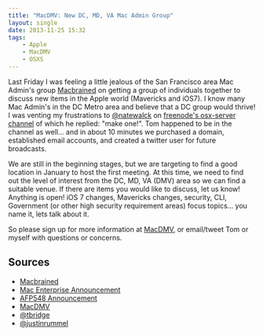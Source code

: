 ```yaml
---
title: "MacDMV: New DC, MD, VA Mac Admin Group"
layout: single
date: 2013-11-25 15:32
tags:
    - Apple
    - MacDMV
    - OSXS
---
```

Last Friday I was feeling a little jealous of the San Francisco area Mac Admin's group [Macbrained][macbrained] on getting a group of individuals together to discuss new items in the Apple world (Mavericks and iOS7).  I know many Mac Admin's in the DC Metro area and believe that a DC group would thrive!  I was venting my frustrations to [@natewalck][nate] on [freenode's osx-server channel][irc] of which he replied: "make one!".  Tom happened to be in the channel as well... and in about 10 minutes we purchased a domain, established email accounts, and created a twitter user for future broadcasts.

We are still in the beginning stages, but we are targeting to find a good location in January to host the first meeting.  At this time, we need to find out the level of interest from the DC, MD, VA (DMV) area so we can find a suitable venue.  If there are items you would like to discuss, let us know!  Anything is open!  iOS 7 changes, Mavericks changes, security, CLI, Government (or other high security requirement areas) focus topics... you name it, lets talk about it.

So please sign up for more information at [MacDMV][macdmv], or email/tweet Tom or myself with questions or concerns.

Sources
---

-	[Macbrained](http://macbrained.wordpress.com)
-	[Mac Enterprise Announcement](http://lists.psu.edu/cgi-bin/wa?A2=MACENTERPRISE;651e43e6.1311)
-	[AFP548 Announcement](http://www.afp548.com/2013/11/25/new-mac-admins-group-macdmv/)
-	[MacDMV](http://macdmv.com)
-	[@tbridge](http://twitter.com/tbridge)
-	[@justinrummel](http://twitter.com/justinrummel)

[irc]: http://osx.michaellynn.org/freenode-osx-server/freenode-osx-server_2013-11-22.html
[macbrained]: http://macbrained.wordpress.com
[macdmv]: http://www.macdmv.com
[nate]: http://twitter.com/natewalck
